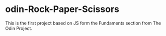 # odin-Rock-Paper-Scissors
This is the first project based on JS form the Fundaments section from The Odin Project.
